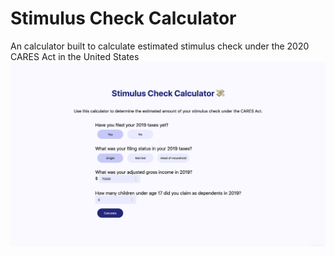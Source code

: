 # Stimulus Check Calculator
An calculator built to calculate estimated stimulus check under the 2020 CARES Act in the United States
<img src="/public/calculator-screenshot.png">
